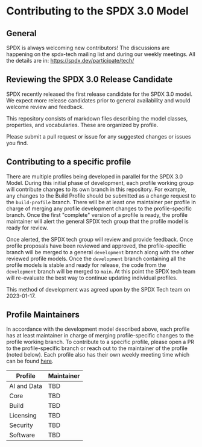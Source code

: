 # Contributing to the SPDX 3.0 Model

## General
SPDX is always welcoming new contributors! The discussions are happening on the spdx-tech mailing list
and during our weekly meetings. All the details are in: https://spdx.dev/participate/tech/

## Reviewing the SPDX 3.0 Release Candidate
SPDX recently released the first release candidate for the SPDX 3.0 model.  
We expect more release candidates prior to general availability and would welcome review and feedback.

This repository consists of markdown files describing the model classes, properties, and vocabularies.
These are organized by profile.

Please submit a pull request or issue for any suggested changes or issues you find.

## Contributing to a specific profile
There are multiple profiles being developed in parallel for the SPDX 3.0 Model. During this initial phase of development, each profile working group will contribute changes to its own branch in this repository. For example, any changes to the Build Profile should be submitted as a change request to the `build-profile` branch. There will be at least one maintainer per profile in charge of merging any profile development changes to the profile-specific branch. Once the first "complete" version of a profile is ready, the profile maintainer will alert the general SPDX tech group that the profile model is ready for review.

Once alerted, the SPDX tech group will review and provide feedback. Once profile proposals have been reviewed and approved, the profile-specific branch will be merged to a general `development` branch along with the other reviewed profile models. Once the `development` branch containing all the profile models is stable and ready for release, the code from the `development` branch will be merged to `main`. At this point the SPDX tech team will re-evaluate the best way to continue updating individual profiles.

This method of development was agreed upon by the SPDX Tech team on 2023-01-17.

## Profile Maintainers
In accordance with the development model described above, each profile has at least maintainer in charge of merging profile-specific changes to the profile working branch. To contribute to a specific profile, please open a PR to the profile-specific branch or reach out to the maintainer of the profile (noted below). Each profile also has their own weekly meeting time which can be found [here](https://github.com/spdx/meetings#sub-groups-for-specific-topics).

| Profile | Maintainer |
| ----------- | ----------- |
| AI and Data | TBD |
| Core | TBD |
| Build | TBD |
| Licensing | TBD |
| Security   | TBD |
| Software | TBD |

